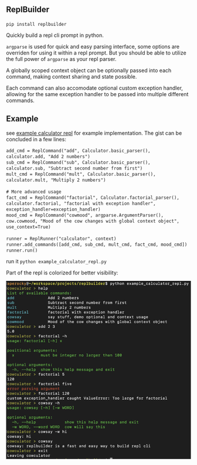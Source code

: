 ## ReplBuilder

`pip install replbuilder`

Quickly build a repl cli prompt in python.

`argparse` is used for quick and easy parsing interface, some options are overriden for using it within a repl prompt. But you should be able to utilize the full power of `argparse` as your repl parser.

A globally scoped context object can be optionally passed into each command, making context sharing and state possible.

Each command can also accomodate optional custom exception handler, allowing for the same exception handler to be passed into multiple different commands.

## Example

see [example calculator repl](example_calculator_repl.py) for example implementation. The gist can be concluded in a few lines:

```
add_cmd = ReplCommand("add", Calculator.basic_parser(), calculator.add, "Add 2 numbers")
sub_cmd = ReplCommand("sub", Calculator.basic_parser(), calculator.sub, "Subtract second number from first")
mult_cmd = ReplCommand("mult", Calculator.basic_parser(), calculator.mult, "Multiply 2 numbers")

# More advanced usage
fact_cmd = ReplCommand("factorial", Calculator.factorial_parser(), calculator.factorial, "factorial with exception handler", exception_handler=exception_handler)
mood_cmd = ReplCommand("cowmood", argparse.ArgumentParser(), cow.cowmood, "Mood of the cow changes with global context object", use_context=True)

runner = ReplRunner("calculator", context)
runner.add_commands([add_cmd, sub_cmd, mult_cmd, fact_cmd, mood_cmd])
runner.run()
```

run it `python example_calculator_repl.py`

Part of the repl is colorized for better visibility:

![example repl run](demo.jpg)
